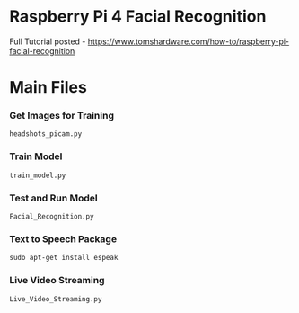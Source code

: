# Raspberry Pi 4 Facial Recognition
Full Tutorial posted - https://www.tomshardware.com/how-to/raspberry-pi-facial-recognition

# Main Files

### Get Images for Training 
`headshots_picam.py`

### Train Model
`train_model.py`

### Test and Run Model
`Facial_Recognition.py`

### Text to Speech Package
`sudo apt-get install espeak`

### Live Video Streaming
`Live_Video_Streaming.py`


